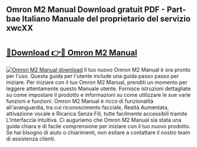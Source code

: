## Omron M2 Manual Download gratuit PDF - Part-bae Italiano Manuale del proprietario del servizio xwcXX

# <h2><a href="http://df9oqo.blite.top/?on=Omron+M2+Manual">🔗Download 👉🔴 Omron M2 Manual</a></h2>

[![Omron M2 Manual download](https://i.imgur.com/lujVjoI.png)](http://df9oqo.blite.top/?on=Omron+M2+Manual)
Il tuo nuovo Omron M2 Manual è ora pronto per l'uso. Questa guida per l'utente include una guida passo passo per iniziare. Per iniziare con il tuo Omron M2 Manual, prenditi un momento per leggere attentamente questo Manuale utente. Fornisce istruzioni dettagliate su come impostare il prodotto e informazioni su come utilizzare le sue varie funzioni e funzioni. Omron M2 Manual è ricco di funzionalità all'avanguardia, tra cui riconoscimento facciale, Realtà Aumentata, attivazione vocale e Ricarica Senza Fili, tutte facilmente accessibili tramite L'interfaccia intuitiva. Ci auguriamo che Omron M2 Manual sia stata una guida chiara e di facile comprensione per iniziare con il tuo nuovo prodotto. Se hai bisogno di aiuto o chiarimenti, non esitare a contattare il nostro team di assistenza clienti.
